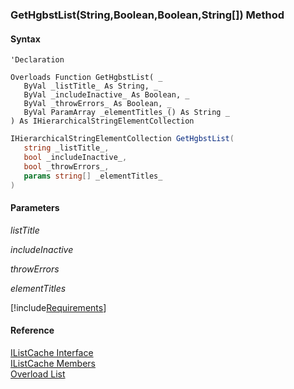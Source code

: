 ﻿### GetHgbstList(String,Boolean,Boolean,String\[\]) Method

#### Syntax

```vbnet
'Declaration

Overloads Function GetHgbstList( _
   ByVal _listTitle_ As String, _
   ByVal _includeInactive_ As Boolean, _
   ByVal _throwErrors_ As Boolean, _
   ByVal ParamArray _elementTitles_() As String _
) As IHierarchicalStringElementCollection
```

```csharp
IHierarchicalStringElementCollection GetHgbstList( 
   string _listTitle_,
   bool _includeInactive_,
   bool _throwErrors_,
   params string[] _elementTitles_
)
```

#### Parameters

_listTitle_

_includeInactive_

_throwErrors_

_elementTitles_

[!include[Requirements](../partials/requirements.md)]

#### Reference

[IListCache Interface](fcSDK~FChoice.Foundation.Clarify.IListCache.md)  
[IListCache Members](fcSDK~FChoice.Foundation.Clarify.IListCache_members.md)  
[Overload List](fcSDK~FChoice.Foundation.Clarify.IListCache~GetHgbstList.md)